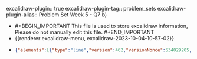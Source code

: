 excalidraw-plugin:: true
excalidraw-plugin-tag:: problem_sets
excalidraw-plugin-alias:: Problem Set Week 5 - Q7 b)

- #+BEGIN_IMPORTANT
  This file is used to store excalidraw information, Please do not manually edit this file.
  #+END_IMPORTANT
- {{renderer excalidraw-menu, excalidraw-2023-10-04-10-57-02}}
- ```json
  {"elements":[{"type":"line","version":462,"versionNonce":534029205,"isDeleted":false,"id":"30qJ1FhbNAJQp6BigkOwy","fillStyle":"hachure","strokeWidth":1,"strokeStyle":"solid","roughness":1,"opacity":100,"angle":0,"x":588.3270964840348,"y":-239.4101431286598,"strokeColor":"#1e1e1e","backgroundColor":"transparent","width":4.123938061863669,"height":943.4308264172341,"seed":945659413,"groupIds":[],"frameId":null,"roundness":{"type":2},"boundElements":[],"updated":1696414548552,"link":null,"locked":false,"startBinding":null,"endBinding":null,"lastCommittedPoint":null,"startArrowhead":null,"endArrowhead":null,"points":[[0,0],[4.123938061863669,943.4308264172341]]},{"type":"line","version":452,"versionNonce":1673256021,"isDeleted":false,"id":"1t6fzo1B0X0nstKa4HLLV","fillStyle":"hachure","strokeWidth":1,"strokeStyle":"solid","roughness":1,"opacity":100,"angle":0,"x":593.6491851806641,"y":702.701286315918,"strokeColor":"#1e1e1e","backgroundColor":"transparent","width":843.9337022569443,"height":2.6712443033854925,"seed":998970229,"groupIds":[],"frameId":null,"roundness":{"type":2},"boundElements":[],"updated":1696413454074,"link":null,"locked":false,"startBinding":null,"endBinding":null,"lastCommittedPoint":null,"startArrowhead":null,"endArrowhead":null,"points":[[0,0],[843.9337022569443,-2.6712443033854925]]},{"type":"text","version":123,"versionNonce":2086151525,"isDeleted":false,"id":"UYPIJAYylhw6lDG8FA0E7","fillStyle":"hachure","strokeWidth":1,"strokeStyle":"solid","roughness":1,"opacity":100,"angle":0,"x":1443.492039998372,"y":768.7331941392688,"strokeColor":"#1e1e1e","backgroundColor":"transparent","width":84.49990844726562,"height":25,"seed":1478679765,"groupIds":[],"frameId":null,"roundness":null,"boundElements":[],"updated":1696422141200,"link":null,"locked":false,"fontSize":20,"fontFamily":1,"text":"Quantity","textAlign":"left","verticalAlign":"top","containerId":null,"originalText":"Quantity","lineHeight":1.25,"baseline":17},{"type":"text","version":106,"versionNonce":817041259,"isDeleted":false,"id":"lBYZUHAgvTcAVRPOMJyQz","fillStyle":"hachure","strokeWidth":1,"strokeStyle":"solid","roughness":1,"opacity":100,"angle":0,"x":478.1349639892578,"y":-274.4784469604492,"strokeColor":"#1e1e1e","backgroundColor":"transparent","width":47.17994689941406,"height":25,"seed":364542517,"groupIds":[],"frameId":null,"roundness":null,"boundElements":[],"updated":1696422141200,"link":null,"locked":false,"fontSize":20,"fontFamily":1,"text":"Price","textAlign":"left","verticalAlign":"top","containerId":null,"originalText":"Price","lineHeight":1.25,"baseline":17},{"type":"line","version":368,"versionNonce":139909147,"isDeleted":true,"id":"7LJa7h_wI7ZkqZJNFEhFS","fillStyle":"hachure","strokeWidth":1,"strokeStyle":"solid","roughness":1,"opacity":100,"angle":0,"x":502.3050689697265,"y":358.4919204711914,"strokeColor":"#1971c2","backgroundColor":"transparent","width":463.34259033203125,"height":356.2621307373047,"seed":1832348565,"groupIds":[],"frameId":null,"roundness":{"type":2},"boundElements":[],"updated":1696413454074,"link":null,"locked":false,"startBinding":null,"endBinding":null,"lastCommittedPoint":null,"startArrowhead":null,"endArrowhead":null,"points":[[0,0],[463.34259033203125,356.2621307373047]]},{"type":"text","version":10,"versionNonce":1865845525,"isDeleted":true,"id":"tJQqkCSOImRct07ZkzjdH","fillStyle":"hachure","strokeWidth":1,"strokeStyle":"solid","roughness":1,"opacity":100,"angle":0,"x":1157.189712524414,"y":611.4722213745117,"strokeColor":"#1971c2","backgroundColor":"transparent","width":15.599990844726562,"height":25,"seed":516894965,"groupIds":[],"frameId":null,"roundness":null,"boundElements":[],"updated":1696413454074,"link":null,"locked":false,"fontSize":20,"fontFamily":1,"text":"D","textAlign":"left","verticalAlign":"top","containerId":null,"originalText":"D","lineHeight":1.25,"baseline":17},{"type":"line","version":97,"versionNonce":765140155,"isDeleted":true,"id":"j2Tp0_DxZFxzd5GM8_mSC","fillStyle":"hachure","strokeWidth":1,"strokeStyle":"solid","roughness":1,"opacity":100,"angle":0,"x":700.6297760009766,"y":602.103630065918,"strokeColor":"#e03131","backgroundColor":"transparent","width":340.1942138671875,"height":365.5298767089844,"seed":1208437333,"groupIds":[],"frameId":null,"roundness":{"type":2},"boundElements":[],"updated":1696413454074,"link":null,"locked":false,"startBinding":null,"endBinding":null,"lastCommittedPoint":null,"startArrowhead":null,"endArrowhead":null,"points":[[0,0],[340.1942138671875,-365.5298767089844]]},{"type":"text","version":28,"versionNonce":1656643701,"isDeleted":true,"id":"-9aOtsY4T0aLmjeC-A6_Z","fillStyle":"hachure","strokeWidth":1,"strokeStyle":"solid","roughness":1,"opacity":100,"angle":0,"x":1070.1265411376953,"y":218.14167022705078,"strokeColor":"#e03131","backgroundColor":"transparent","width":12.159988403320312,"height":25,"seed":968177589,"groupIds":[],"frameId":null,"roundness":null,"boundElements":[],"updated":1696413454074,"link":null,"locked":false,"fontSize":20,"fontFamily":1,"text":"S","textAlign":"left","verticalAlign":"top","containerId":null,"originalText":"S","lineHeight":1.25,"baseline":17},{"type":"text","version":73,"versionNonce":1999490395,"isDeleted":true,"id":"h24t2ao02a7nE4VixipXC","fillStyle":"hachure","strokeWidth":1,"strokeStyle":"solid","roughness":1,"opacity":100,"angle":0,"x":812.87939453125,"y":142.5457305908203,"strokeColor":"#1e1e1e","backgroundColor":"transparent","width":98.96403503417969,"height":45,"seed":839978683,"groupIds":[],"frameId":null,"roundness":null,"boundElements":[],"updated":1696413454074,"link":null,"locked":false,"fontSize":36,"fontFamily":1,"text":"Maria","textAlign":"left","verticalAlign":"top","containerId":null,"originalText":"Maria","lineHeight":1.25,"baseline":31},{"type":"text","version":380,"versionNonce":10472427,"isDeleted":false,"id":"c9kuzWK12X-GBRe175_5U","fillStyle":"hachure","strokeWidth":1,"strokeStyle":"solid","roughness":1,"opacity":100,"angle":0,"x":941.1720321660333,"y":720.56648918777,"strokeColor":"#1e1e1e","backgroundColor":"transparent","width":17.779983520507812,"height":25,"seed":1280699125,"groupIds":[],"frameId":null,"roundness":null,"boundElements":[],"updated":1696422256787,"link":null,"locked":false,"fontSize":20,"fontFamily":1,"text":"15","textAlign":"left","verticalAlign":"top","containerId":null,"originalText":"15","lineHeight":1.25,"baseline":17},{"type":"text","version":22,"versionNonce":1913907723,"isDeleted":false,"id":"7GCoQ7QCRJpAYbQFaSZ_h","fillStyle":"hachure","strokeWidth":1,"strokeStyle":"solid","roughness":1,"opacity":100,"angle":0,"x":566.4755859375,"y":712.1106567382812,"strokeColor":"#1e1e1e","backgroundColor":"transparent","width":13.759994506835938,"height":25,"seed":564284277,"groupIds":[],"frameId":null,"roundness":null,"boundElements":[],"updated":1696422141201,"link":null,"locked":false,"fontSize":20,"fontFamily":1,"text":"0","textAlign":"left","verticalAlign":"top","containerId":null,"originalText":"0","lineHeight":1.25,"baseline":17},{"type":"text","version":14,"versionNonce":1493159973,"isDeleted":false,"id":"mvDtjuyLgpfKGzDviTOcw","fillStyle":"hachure","strokeWidth":1,"strokeStyle":"solid","roughness":1,"opacity":100,"angle":0,"x":720.279052734375,"y":725.298095703125,"strokeColor":"#1e1e1e","backgroundColor":"transparent","width":12.3599853515625,"height":25,"seed":483008661,"groupIds":[],"frameId":null,"roundness":null,"boundElements":[],"updated":1696422141201,"link":null,"locked":false,"fontSize":20,"fontFamily":1,"text":"5","textAlign":"left","verticalAlign":"top","containerId":null,"originalText":"5","lineHeight":1.25,"baseline":17},{"type":"text","version":16,"versionNonce":331378859,"isDeleted":false,"id":"OrIMBIg0X6_pdtFEbfhTR","fillStyle":"hachure","strokeWidth":1,"strokeStyle":"solid","roughness":1,"opacity":100,"angle":0,"x":838.6077880859375,"y":726.8147583007812,"strokeColor":"#1e1e1e","backgroundColor":"transparent","width":19.17999267578125,"height":25,"seed":1078299189,"groupIds":[],"frameId":null,"roundness":null,"boundElements":[],"updated":1696422141202,"link":null,"locked":false,"fontSize":20,"fontFamily":1,"text":"10","textAlign":"left","verticalAlign":"top","containerId":null,"originalText":"10","lineHeight":1.25,"baseline":17},{"type":"text","version":37,"versionNonce":1158363429,"isDeleted":false,"id":"P1EeNh9e2tUSUfQPUcKuY","fillStyle":"hachure","strokeWidth":1,"strokeStyle":"solid","roughness":1,"opacity":100,"angle":0,"x":1044.567138671875,"y":724.4127506452219,"strokeColor":"#1e1e1e","backgroundColor":"transparent","width":27.999984741210938,"height":25,"seed":1054307963,"groupIds":[],"frameId":null,"roundness":null,"boundElements":[],"updated":1696422363167,"link":null,"locked":false,"fontSize":20,"fontFamily":1,"text":"20","textAlign":"left","verticalAlign":"top","containerId":null,"originalText":"20","lineHeight":1.25,"baseline":17},{"type":"freedraw","version":66,"versionNonce":1365600059,"isDeleted":true,"id":"U3ty8MCjN5LJwZjYPR-ik","fillStyle":"hachure","strokeWidth":1,"strokeStyle":"solid","roughness":1,"opacity":100,"angle":0,"x":953.2654418945312,"y":699.4373779296875,"strokeColor":"#1971c2","backgroundColor":"transparent","width":296.95404052734375,"height":208.56246948242188,"seed":849739195,"groupIds":[],"frameId":null,"roundness":null,"boundElements":[],"updated":1696413454074,"link":null,"locked":false,"points":[[0,0],[-0.381591796875,-0.38153076171875],[-2.1038818359375,-1.19097900390625],[-5.75537109375,-3.0167236328125],[-10.1663818359375,-5.60198974609375],[-18.53558349609375,-8.95037841796875],[-21.88037109375,-12.29522705078125],[-32.0753173828125,-18.2288818359375],[-38.73284912109375,-22.051513671875],[-43.9390869140625,-26.33062744140625],[-57.70703125,-34.93511962890625],[-61.96826171875,-39.19635009765625],[-71.63543701171875,-45.3297119140625],[-83.65606689453125,-53.85223388671875],[-89.81085205078125,-59.07269287109375],[-92.681396484375,-60.02838134765625],[-103.204345703125,-66.28656005859375],[-111.57354736328125,-74.65570068359375],[-118.2667236328125,-79.676513671875],[-126.026123046875,-84.8470458984375],[-135.45794677734375,-90.78070068359375],[-141.20257568359375,-94.6104736328125],[-150.6343994140625,-101.45703125],[-160.49053955078125,-107.94696044921875],[-167.44049072265625,-111.88372802734375],[-172.09759521484375,-115.5958251953125],[-173.0318603515625,-116.53009033203125],[-184.1396484375,-124.13970947265625],[-185.05609130859375,-125.05615234375],[-189.795166015625,-127.8946533203125],[-195.88214111328125,-133.065185546875],[-200.9029541015625,-136.41357421875],[-206.073486328125,-140.6748046875],[-211.24761962890625,-144.9324951171875],[-214.74578857421875,-147.5213623046875],[-217.484375,-150.25994873046875],[-231.02764892578125,-160.4512939453125],[-236.20892333984375,-163.96014404296875],[-238.9617919921875,-166.7130126953125],[-247.6483154296875,-172.65380859375],[-256.01397705078125,-179.3505859375],[-262.1009521484375,-184.5211181640625],[-265.4493408203125,-186.1971435546875],[-268.212890625,-188.960693359375],[-269.12579345703125,-189.87356567382812],[-275.0594482421875,-194.13125610351562],[-276.88519287109375,-195.95700073242188],[-277.79803466796875,-196.869873046875],[-279.623779296875,-198.69561767578125],[-281.44952392578125,-200.52133178710938],[-285.10101318359375,-202.34707641601562],[-285.9996337890625,-203.24569702148438],[-287.71124267578125,-204.1407470703125],[-288.6241455078125,-205.05361938476562],[-289.415771484375,-205.05361938476562],[-289.9078369140625,-205.54925537109375],[-291.4554443359375,-205.54925537109375],[-295.666748046875,-208.10958862304688],[-296.501220703125,-208.10958862304688],[-296.95404052734375,-208.56246948242188],[-296.95404052734375,-208.56246948242188]],"lastCommittedPoint":null,"simulatePressure":true,"pressures":[]},{"type":"line","version":143,"versionNonce":1869872629,"isDeleted":false,"id":"f2g9VOK6f-V8buTpWySlP","fillStyle":"hachure","strokeWidth":1,"strokeStyle":"solid","roughness":1,"opacity":100,"angle":0,"x":951.2435302734375,"y":702.3150634765625,"strokeColor":"#1971c2","backgroundColor":"transparent","width":353.81231689453125,"height":284.0846862792969,"seed":1320034229,"groupIds":[],"frameId":null,"roundness":{"type":2},"boundElements":[],"updated":1696413454074,"link":null,"locked":false,"startBinding":null,"endBinding":null,"lastCommittedPoint":null,"startArrowhead":null,"endArrowhead":null,"points":[[0,0],[-353.81231689453125,-284.0846862792969]]},{"type":"text","version":67,"versionNonce":1734550347,"isDeleted":false,"id":"k06lxp9T1lx4qZp7BHntG","fillStyle":"hachure","strokeWidth":1,"strokeStyle":"solid","roughness":1,"opacity":100,"angle":0,"x":557.0986328125,"y":607.8843383789062,"strokeColor":"#1e1e1e","backgroundColor":"transparent","width":5.4199981689453125,"height":25,"seed":1087976117,"groupIds":[],"frameId":null,"roundness":null,"boundElements":[],"updated":1696422141202,"link":null,"locked":false,"fontSize":20,"fontFamily":1,"text":"1","textAlign":"left","verticalAlign":"top","containerId":null,"originalText":"1","lineHeight":1.25,"baseline":17},{"type":"text","version":83,"versionNonce":239848165,"isDeleted":false,"id":"Ezwu06mU8nJ61orrbXr33","fillStyle":"hachure","strokeWidth":1,"strokeStyle":"solid","roughness":1,"opacity":100,"angle":0,"x":556.3628234863281,"y":506.79833984375,"strokeColor":"#1e1e1e","backgroundColor":"transparent","width":14.239990234375,"height":25,"seed":1844492443,"groupIds":[],"frameId":null,"roundness":null,"boundElements":[],"updated":1696422141203,"link":null,"locked":false,"fontSize":20,"fontFamily":1,"text":"2","textAlign":"left","verticalAlign":"top","containerId":null,"originalText":"2","lineHeight":1.25,"baseline":17},{"type":"text","version":435,"versionNonce":626426347,"isDeleted":false,"id":"JlZy2s7nCJR4z3LjkLisr","fillStyle":"hachure","strokeWidth":1,"strokeStyle":"solid","roughness":1,"opacity":100,"angle":0,"x":555.4027938842773,"y":410.9455261230469,"strokeColor":"#1e1e1e","backgroundColor":"transparent","width":13.619979858398438,"height":25,"seed":1202975259,"groupIds":[],"frameId":null,"roundness":null,"boundElements":[],"updated":1696422141203,"link":null,"locked":false,"fontSize":20,"fontFamily":1,"text":"3","textAlign":"left","verticalAlign":"top","containerId":null,"originalText":"3","lineHeight":1.25,"baseline":17},{"type":"text","version":94,"versionNonce":1656432197,"isDeleted":false,"id":"MS6V-bVO4aGNNkyifl_GG","fillStyle":"hachure","strokeWidth":1,"strokeStyle":"solid","roughness":1,"opacity":100,"angle":0,"x":551.2768020629883,"y":318.82476806640625,"strokeColor":"#1e1e1e","backgroundColor":"transparent","width":12.79998779296875,"height":25,"seed":1698964885,"groupIds":[],"frameId":null,"roundness":null,"boundElements":[],"updated":1696422141204,"link":null,"locked":false,"fontSize":20,"fontFamily":1,"text":"4","textAlign":"left","verticalAlign":"top","containerId":null,"originalText":"4","lineHeight":1.25,"baseline":17},{"type":"line","version":31,"versionNonce":725142811,"isDeleted":true,"id":"q6NxAINu3kiIQDkeYauS0","fillStyle":"hachure","strokeWidth":1,"strokeStyle":"solid","roughness":1,"opacity":100,"angle":0,"x":730.3038330078125,"y":570.0165405273438,"strokeColor":"#1971c2","backgroundColor":"transparent","width":18.6282958984375,"height":47.6119384765625,"seed":539263701,"groupIds":[],"frameId":null,"roundness":{"type":2},"boundElements":[],"updated":1696413454075,"link":null,"locked":false,"startBinding":null,"endBinding":null,"lastCommittedPoint":null,"startArrowhead":null,"endArrowhead":null,"points":[[0,0],[0,0],[-16.677734375,17.56207275390625],[1.9505615234375,47.6119384765625]]},{"type":"text","version":5,"versionNonce":1532651029,"isDeleted":true,"id":"le5ydEsYGEWKZB9PmT-rg","fillStyle":"hachure","strokeWidth":1,"strokeStyle":"solid","roughness":1,"opacity":100,"angle":0,"x":732,"y":617,"strokeColor":"#1971c2","backgroundColor":"transparent","width":9.999984741210938,"height":25,"seed":2111338779,"groupIds":[],"frameId":null,"roundness":null,"boundElements":[],"updated":1696413454075,"link":null,"locked":false,"fontSize":20,"fontFamily":1,"text":"","textAlign":"left","verticalAlign":"top","containerId":null,"originalText":"","lineHeight":1.25,"baseline":17},{"type":"text","version":25,"versionNonce":379915403,"isDeleted":false,"id":"sliUaYOrka6h_Mq-rZvpR","fillStyle":"hachure","strokeWidth":1,"strokeStyle":"solid","roughness":1,"opacity":100,"angle":0,"x":719.5885009765625,"y":600.3828125,"strokeColor":"#1971c2","backgroundColor":"transparent","width":54.97993469238281,"height":25,"seed":641062453,"groupIds":[],"frameId":null,"roundness":null,"boundElements":[],"updated":1696422141204,"link":null,"locked":false,"fontSize":20,"fontFamily":1,"text":"Maria","textAlign":"left","verticalAlign":"top","containerId":null,"originalText":"Maria","lineHeight":1.25,"baseline":17},{"type":"text","version":30,"versionNonce":1533547941,"isDeleted":false,"id":"4HbS24aZ8sd6h-RqWH9eT","fillStyle":"hachure","strokeWidth":1,"strokeStyle":"solid","roughness":1,"opacity":100,"angle":0,"x":556.5088500976562,"y":232.4095458984375,"strokeColor":"#1e1e1e","backgroundColor":"transparent","width":12.3599853515625,"height":25,"seed":2017781397,"groupIds":[],"frameId":null,"roundness":null,"boundElements":[],"updated":1696422141204,"link":null,"locked":false,"fontSize":20,"fontFamily":1,"text":"5","textAlign":"left","verticalAlign":"top","containerId":null,"originalText":"5","lineHeight":1.25,"baseline":17},{"type":"text","version":45,"versionNonce":2131313451,"isDeleted":false,"id":"ml1vmLV5KlaZKbGpESHAn","fillStyle":"hachure","strokeWidth":1,"strokeStyle":"solid","roughness":1,"opacity":100,"angle":0,"x":558.3727722167969,"y":143.54238891601562,"strokeColor":"#1e1e1e","backgroundColor":"transparent","width":12.79998779296875,"height":25,"seed":770535067,"groupIds":[],"frameId":null,"roundness":null,"boundElements":[],"updated":1696422141205,"link":null,"locked":false,"fontSize":20,"fontFamily":1,"text":"6","textAlign":"left","verticalAlign":"top","containerId":null,"originalText":"6","lineHeight":1.25,"baseline":17},{"type":"text","version":61,"versionNonce":1132468485,"isDeleted":false,"id":"K26qw4c3oTGhM9wynh2Jr","fillStyle":"hachure","strokeWidth":1,"strokeStyle":"solid","roughness":1,"opacity":100,"angle":0,"x":563.570556640625,"y":67.0322265625,"strokeColor":"#1e1e1e","backgroundColor":"transparent","width":10.759994506835938,"height":25,"seed":155264251,"groupIds":[],"frameId":null,"roundness":null,"boundElements":[],"updated":1696422141205,"link":null,"locked":false,"fontSize":20,"fontFamily":1,"text":"7","textAlign":"left","verticalAlign":"top","containerId":null,"originalText":"7","lineHeight":1.25,"baseline":17},{"type":"text","version":59,"versionNonce":1189979595,"isDeleted":false,"id":"gvsspo-Ddlpep84PyUANP","fillStyle":"hachure","strokeWidth":1,"strokeStyle":"solid","roughness":1,"opacity":100,"angle":0,"x":556.0519409179688,"y":-18.1060791015625,"strokeColor":"#1e1e1e","backgroundColor":"transparent","width":15.29998779296875,"height":25,"seed":1766525653,"groupIds":[],"frameId":null,"roundness":null,"boundElements":[],"updated":1696422141205,"link":null,"locked":false,"fontSize":20,"fontFamily":1,"text":"8","textAlign":"left","verticalAlign":"top","containerId":null,"originalText":"8","lineHeight":1.25,"baseline":17},{"type":"text","version":56,"versionNonce":612413541,"isDeleted":false,"id":"fcIy98cNVAdItdOI2B3OH","fillStyle":"hachure","strokeWidth":1,"strokeStyle":"solid","roughness":1,"opacity":100,"angle":0,"x":557.3935852050781,"y":-93.6602783203125,"strokeColor":"#1e1e1e","backgroundColor":"transparent","width":12.17999267578125,"height":25,"seed":1861770011,"groupIds":[],"frameId":null,"roundness":null,"boundElements":[],"updated":1696422141205,"link":null,"locked":false,"fontSize":20,"fontFamily":1,"text":"9","textAlign":"left","verticalAlign":"top","containerId":null,"originalText":"9","lineHeight":1.25,"baseline":17},{"type":"text","version":29,"versionNonce":1701622891,"isDeleted":false,"id":"AUknbh6odQ_i9Pr4wYiVD","fillStyle":"hachure","strokeWidth":1,"strokeStyle":"solid","roughness":1,"opacity":100,"angle":0,"x":561.1708068847656,"y":-182.51904296875,"strokeColor":"#1e1e1e","backgroundColor":"transparent","width":19.17999267578125,"height":25,"seed":1215767701,"groupIds":[],"frameId":null,"roundness":null,"boundElements":[],"updated":1696422141206,"link":null,"locked":false,"fontSize":20,"fontFamily":1,"text":"10","textAlign":"left","verticalAlign":"top","containerId":null,"originalText":"10","lineHeight":1.25,"baseline":17},{"type":"line","version":424,"versionNonce":133811813,"isDeleted":false,"id":"tnVBanygKQID6XXMwMSNA","fillStyle":"hachure","strokeWidth":1,"strokeStyle":"solid","roughness":1,"opacity":100,"angle":0,"x":590.2444697720794,"y":-166.8874551613435,"strokeColor":"#e03131","backgroundColor":"transparent","width":466.75852608711295,"height":865.3710691167728,"seed":1063123573,"groupIds":[],"frameId":null,"roundness":{"type":2},"boundElements":[],"updated":1696422356133,"link":null,"locked":false,"startBinding":null,"endBinding":null,"lastCommittedPoint":null,"startArrowhead":null,"endArrowhead":null,"points":[[0,0],[466.75852608711295,865.3710691167728]]},{"type":"text","version":242,"versionNonce":2084002757,"isDeleted":false,"id":"rfdDiwcz3itTAYsnIOv_1","fillStyle":"hachure","strokeWidth":1,"strokeStyle":"solid","roughness":1,"opacity":100,"angle":0,"x":885.8802939686843,"y":545.1930098345865,"strokeColor":"#e03131","backgroundColor":"transparent","width":66.7999267578125,"height":25,"seed":1168889941,"groupIds":[],"frameId":null,"roundness":null,"boundElements":[],"updated":1696422141206,"link":null,"locked":false,"fontSize":20,"fontFamily":1,"text":"Stefan","textAlign":"left","verticalAlign":"top","containerId":null,"originalText":"Stefan","lineHeight":1.25,"baseline":17},{"type":"line","version":31,"versionNonce":1657731317,"isDeleted":true,"id":"u1fCMk9JFHb1K_WLJMqA3","fillStyle":"hachure","strokeWidth":1,"strokeStyle":"solid","roughness":1,"opacity":100,"angle":0,"x":999.6842990451389,"y":63.46242607964405,"strokeColor":"#9c36b5","backgroundColor":"transparent","width":156.57877604166674,"height":25.65863715277777,"seed":192753147,"groupIds":[],"frameId":null,"roundness":{"type":2},"boundElements":[],"updated":1696413454075,"link":null,"locked":false,"startBinding":null,"endBinding":null,"lastCommittedPoint":null,"startArrowhead":null,"endArrowhead":null,"points":[[0,0],[156.57877604166674,25.65863715277777]]},{"type":"text","version":5,"versionNonce":812711131,"isDeleted":true,"id":"jdVm85fPqYyB9UnLn7hA8","fillStyle":"hachure","strokeWidth":1,"strokeStyle":"solid","roughness":1,"opacity":100,"angle":0,"x":1157.7593180338542,"y":86.70993720160584,"strokeColor":"#9c36b5","backgroundColor":"transparent","width":9.999984741210938,"height":25,"seed":1566326037,"groupIds":[],"frameId":null,"roundness":null,"boundElements":[],"updated":1696413454075,"link":null,"locked":false,"fontSize":20,"fontFamily":1,"text":"","textAlign":"left","verticalAlign":"top","containerId":null,"originalText":"","lineHeight":1.25,"baseline":17},{"type":"text","version":20,"versionNonce":173076235,"isDeleted":false,"id":"k3A6ZXNPVSbit9oh_TS-w","fillStyle":"hachure","strokeWidth":1,"strokeStyle":"solid","roughness":1,"opacity":100,"angle":0,"x":1149.920166015625,"y":723.2137756347656,"strokeColor":"#1e1e1e","backgroundColor":"transparent","width":26.5999755859375,"height":25,"seed":2007298523,"groupIds":[],"frameId":null,"roundness":null,"boundElements":[],"updated":1696422141207,"link":null,"locked":false,"fontSize":20,"fontFamily":1,"text":"25","textAlign":"left","verticalAlign":"top","containerId":null,"originalText":"25","lineHeight":1.25,"baseline":17},{"type":"text","version":41,"versionNonce":851548965,"isDeleted":false,"id":"6dK6XOH2kL6kcfAWbJFK5","fillStyle":"hachure","strokeWidth":1,"strokeStyle":"solid","roughness":1,"opacity":100,"angle":0,"x":1259.2813991970486,"y":726.4847852918836,"strokeColor":"#1e1e1e","backgroundColor":"transparent","width":27.379974365234375,"height":25,"seed":1973644315,"groupIds":[],"frameId":null,"roundness":null,"boundElements":[],"updated":1696422141207,"link":null,"locked":false,"fontSize":20,"fontFamily":1,"text":"30","textAlign":"left","verticalAlign":"top","containerId":null,"originalText":"30","lineHeight":1.25,"baseline":17},{"type":"text","version":64,"versionNonce":135583147,"isDeleted":false,"id":"g2snkgBzLHvgPnU0dTOLp","fillStyle":"hachure","strokeWidth":1,"strokeStyle":"solid","roughness":1,"opacity":100,"angle":0,"x":1363.0806342230903,"y":724.4255947536892,"strokeColor":"#1e1e1e","backgroundColor":"transparent","width":25.979965209960938,"height":25,"seed":1641686331,"groupIds":[],"frameId":null,"roundness":null,"boundElements":[],"updated":1696422141207,"link":null,"locked":false,"fontSize":20,"fontFamily":1,"text":"35","textAlign":"left","verticalAlign":"top","containerId":null,"originalText":"35","lineHeight":1.25,"baseline":17},{"type":"line","version":683,"versionNonce":835302891,"isDeleted":false,"id":"CzUGYYqAbWwqsDcvQcFdK","fillStyle":"hachure","strokeWidth":1,"strokeStyle":"solid","roughness":1,"opacity":100,"angle":0,"x":1365.208611484258,"y":700.233081525665,"strokeColor":"#9c36b5","backgroundColor":"transparent","width":457.0794643150273,"height":275.6410137530572,"seed":238527573,"groupIds":[],"frameId":null,"roundness":{"type":2},"boundElements":[],"updated":1696429475092,"link":null,"locked":false,"startBinding":null,"endBinding":null,"lastCommittedPoint":null,"startArrowhead":null,"endArrowhead":null,"points":[[0,0],[-457.0794643150273,-275.6410137530572]]},{"type":"text","version":157,"versionNonce":1351413381,"isDeleted":false,"id":"R4kMZWdt10qpkNkQX4FZD","fillStyle":"hachure","strokeWidth":1,"strokeStyle":"solid","roughness":1,"opacity":100,"angle":0,"x":1092.8448350694446,"y":593.4534403483071,"strokeColor":"#9c36b5","backgroundColor":"transparent","width":69.23992919921875,"height":25,"seed":408211061,"groupIds":[],"frameId":null,"roundness":null,"boundElements":[],"updated":1696422141208,"link":null,"locked":false,"fontSize":20,"fontFamily":1,"text":"Market","textAlign":"left","verticalAlign":"top","containerId":null,"originalText":"Market","lineHeight":1.25,"baseline":17},{"type":"line","version":239,"versionNonce":1256552475,"isDeleted":false,"id":"U2k3eD6uYPPwYJksHOBRR","fillStyle":"hachure","strokeWidth":1,"strokeStyle":"dotted","roughness":1,"opacity":100,"angle":0,"x":590.5066460503474,"y":417.61563110351585,"strokeColor":"#f08c00","backgroundColor":"transparent","width":608.7588840060764,"height":8.110453287760379,"seed":1103107605,"groupIds":[],"frameId":null,"roundness":{"type":2},"boundElements":[],"updated":1696413490481,"link":null,"locked":false,"startBinding":null,"endBinding":null,"lastCommittedPoint":null,"startArrowhead":null,"endArrowhead":null,"points":[[0,0],[608.7588840060764,8.110453287760379]]},{"type":"text","version":38,"versionNonce":2112022603,"isDeleted":false,"id":"TsNnvvBb4AkY1j0H8aBos","fillStyle":"hachure","strokeWidth":1,"strokeStyle":"dotted","roughness":1,"opacity":100,"angle":0,"x":1219.6967095269097,"y":412.01931762695335,"strokeColor":"#f08c00","backgroundColor":"transparent","width":185.259765625,"height":25,"seed":922813653,"groupIds":[],"frameId":null,"roundness":null,"boundElements":[],"updated":1696422141208,"link":null,"locked":false,"fontSize":20,"fontFamily":1,"text":"Maria stops paying","textAlign":"left","verticalAlign":"top","containerId":null,"originalText":"Maria stops paying","lineHeight":1.25,"baseline":17},{"type":"line","version":428,"versionNonce":1548311941,"isDeleted":true,"id":"s-FtoYcSTxODavFUWvGz3","fillStyle":"hachure","strokeWidth":1,"strokeStyle":"dashed","roughness":1,"opacity":100,"angle":0,"x":587.851964435946,"y":-170.48591308390428,"strokeColor":"#9c36b5","backgroundColor":"transparent","width":317.80871934894526,"height":596.1029876944087,"seed":1320659029,"groupIds":[],"frameId":null,"roundness":{"type":2},"boundElements":[],"updated":1696422320621,"link":null,"locked":false,"startBinding":null,"endBinding":null,"lastCommittedPoint":null,"startArrowhead":null,"endArrowhead":null,"points":[[0,0],[317.80871934894526,596.1029876944087]]},{"type":"text","version":93,"versionNonce":1951847909,"isDeleted":false,"id":"rosemx5AZ1IYjOqUkGzXS","fillStyle":"hachure","strokeWidth":1,"strokeStyle":"dashed","roughness":1,"opacity":100,"angle":0,"x":832.5736427912211,"y":176.01740203920963,"strokeColor":"#0c8599","backgroundColor":"transparent","width":396.779541015625,"height":50,"seed":694294069,"groupIds":[],"frameId":null,"roundness":null,"boundElements":[],"updated":1696422141208,"link":null,"locked":false,"fontSize":20,"fontFamily":1,"text":"Stefan and market curve are the same,\nsince Maria is no longer in the market.","textAlign":"left","verticalAlign":"top","containerId":null,"originalText":"Stefan and market curve are the same,\nsince Maria is no longer in the market.","lineHeight":1.25,"baseline":42},{"type":"line","version":102,"versionNonce":1299171371,"isDeleted":false,"id":"L7aTin127PZq3T3WKYI4v","fillStyle":"hachure","strokeWidth":2,"strokeStyle":"dotted","roughness":0,"opacity":100,"angle":0,"x":589.0247825464633,"y":-168.93995126524328,"strokeColor":"#9c36b5","backgroundColor":"transparent","width":319.573377303573,"height":591.6872352890914,"seed":1756901771,"groupIds":[],"frameId":null,"roundness":{"type":2},"boundElements":[],"updated":1696422391252,"link":null,"locked":false,"startBinding":null,"endBinding":null,"lastCommittedPoint":null,"startArrowhead":null,"endArrowhead":null,"points":[[0,0],[319.573377303573,591.6872352890914]]}],"files":{},"appState":{"gridSize":null,"viewBackgroundColor":"#ffffff","zoom":{"value":0.7428650795220536},"offsetTop":19.997577667236328,"offsetLeft":0,"scrollX":-0.7697242979932071,"scrollY":283.8615653249747,"viewModeEnabled":false,"zenModeEnabled":false}}
  ```